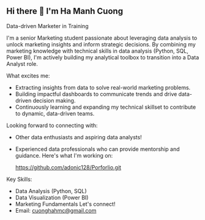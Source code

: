 ## Hi there 👋 I'm Ha Manh Cuong



Data-driven Marketer in Training

I'm a senior Marketing student passionate about leveraging data analysis to unlock marketing insights and inform strategic decisions.  By combining my marketing knowledge with technical skills in data analysis (Python, SQL, Power BI), I'm actively building my analytical toolbox to transition into a Data Analyst role.

What excites me:

* Extracting insights from data to solve real-world marketing problems.
* Building impactful dashboards to communicate trends and drive data-driven decision making.
* Continuously learning and expanding my technical skillset to contribute to dynamic, data-driven teams.

Looking forward to connecting with:

* Other data enthusiasts and aspiring data analysts!
* Experienced data professionals who can provide mentorship and guidance.
Here's what I'm working on:

  https://github.com/adonic128/Porforlio.git

Key Skills:

* Data Analysis (Python, SQL)
* Data Visualization (Power BI)
* Marketing Fundamentals
Let's connect!
* Email: cuonghahmc@gmail.com
